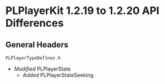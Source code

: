 # PLPlayerKit 1.2.19 to 1.2.20 API Differences

## General Headers

```
PLPlayerTypeDefines.h
```
- *Modified* PLPlayerState
    - *Added* PLPlayerStateSeeking

